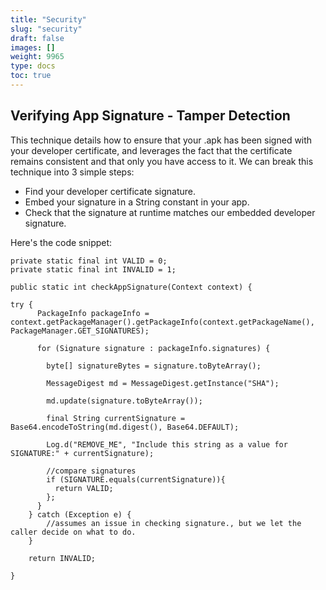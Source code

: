 ```yaml
---
title: "Security"
slug: "security"
draft: false
images: []
weight: 9965
type: docs
toc: true
---
```


## Verifying App Signature - Tamper Detection
This technique details how to ensure that your .apk has been signed with your developer certificate, and leverages the fact that the certificate remains consistent and that only you have access to it.
We can break this technique into 3 simple steps:

 - Find your developer certificate signature. 
 - Embed your signature in a String constant in your app. 
 - Check that the signature at runtime
   matches our embedded developer signature.

Here's the code snippet:

    private static final int VALID = 0;
    private static final int INVALID = 1;

    public static int checkAppSignature(Context context) {

    try {
          PackageInfo packageInfo = context.getPackageManager().getPackageInfo(context.getPackageName(), PackageManager.GET_SIGNATURES);
    
          for (Signature signature : packageInfo.signatures) {
    
            byte[] signatureBytes = signature.toByteArray();
    
            MessageDigest md = MessageDigest.getInstance("SHA");
    
            md.update(signature.toByteArray());
    
            final String currentSignature = Base64.encodeToString(md.digest(), Base64.DEFAULT);
    
            Log.d("REMOVE_ME", "Include this string as a value for SIGNATURE:" + currentSignature);
    
            //compare signatures
            if (SIGNATURE.equals(currentSignature)){
              return VALID;
            };
          }
        } catch (Exception e) {
            //assumes an issue in checking signature., but we let the caller decide on what to do.
        }
    
        return INVALID;

    }

